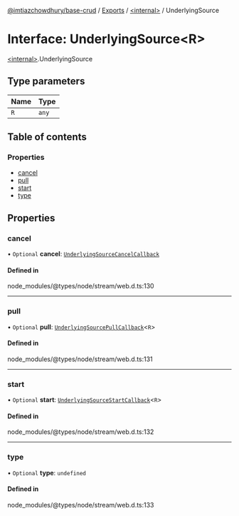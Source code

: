 [@imtiazchowdhury/base-crud](../README.md) / [Exports](../modules.md) / [\<internal\>](../modules/internal_.md) / UnderlyingSource

# Interface: UnderlyingSource\<R\>

[\<internal\>](../modules/internal_.md).UnderlyingSource

## Type parameters

| Name | Type |
| :------ | :------ |
| `R` | `any` |

## Table of contents

### Properties

- [cancel](internal_.UnderlyingSource.md#cancel)
- [pull](internal_.UnderlyingSource.md#pull)
- [start](internal_.UnderlyingSource.md#start)
- [type](internal_.UnderlyingSource.md#type)

## Properties

### cancel

• `Optional` **cancel**: [`UnderlyingSourceCancelCallback`](internal_.UnderlyingSourceCancelCallback.md)

#### Defined in

node_modules/@types/node/stream/web.d.ts:130

___

### pull

• `Optional` **pull**: [`UnderlyingSourcePullCallback`](internal_.UnderlyingSourcePullCallback.md)\<`R`\>

#### Defined in

node_modules/@types/node/stream/web.d.ts:131

___

### start

• `Optional` **start**: [`UnderlyingSourceStartCallback`](internal_.UnderlyingSourceStartCallback.md)\<`R`\>

#### Defined in

node_modules/@types/node/stream/web.d.ts:132

___

### type

• `Optional` **type**: `undefined`

#### Defined in

node_modules/@types/node/stream/web.d.ts:133
